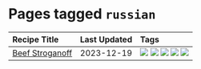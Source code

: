 # Pages tagged `russian`

|Recipe Title|Last Updated|Tags
|:---|:---|:---|
|[Beef Stroganoff](../recipes/beefstroganoff.md)|2023-12-19|[![](https://img.shields.io/badge/tag-beef-e4f90)](../tags/beef.md) [![](https://img.shields.io/badge/tag-dairy-10cdd6)](../tags/dairy.md) [![](https://img.shields.io/badge/tag-dinner-eadebe)](../tags/dinner.md) [![](https://img.shields.io/badge/tag-russian-5b6ac0)](../tags/russian.md) [![](https://img.shields.io/badge/tag-stovetop-95446)](../tags/stovetop.md)|